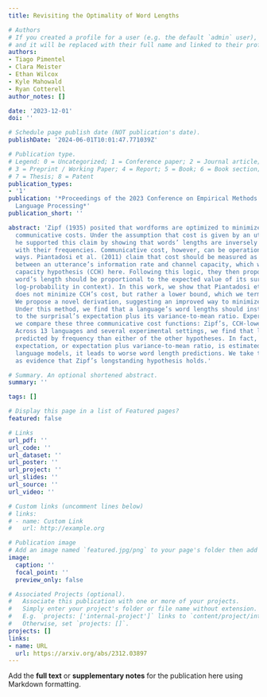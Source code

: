 ```yaml
---
title: Revisiting the Optimality of Word Lengths

# Authors
# If you created a profile for a user (e.g. the default `admin` user), write the username (folder name) here
# and it will be replaced with their full name and linked to their profile.
authors:
- Tiago Pimentel
- Clara Meister
- Ethan Wilcox
- Kyle Mahowald
- Ryan Cotterell
author_notes: []

date: '2023-12-01'
doi: ''

# Schedule page publish date (NOT publication's date).
publishDate: '2024-06-01T10:01:47.771039Z'

# Publication type.
# Legend: 0 = Uncategorized; 1 = Conference paper; 2 = Journal article;
# 3 = Preprint / Working Paper; 4 = Report; 5 = Book; 6 = Book section;
# 7 = Thesis; 8 = Patent
publication_types:
- '1'
publication: '*Proceedings of the 2023 Conference on Empirical Methods in Natural
  Language Processing*'
publication_short: ''

abstract: 'Zipf (1935) posited that wordforms are optimized to minimize utterances’
  communicative costs. Under the assumption that cost is given by an utterance’s length,
  he supported this claim by showing that words’ lengths are inversely correlated
  with their frequencies. Communicative cost, however, can be operationalized in different
  ways. Piantadosi et al. (2011) claim that cost should be measured as the distance
  between an utterance’s information rate and channel capacity, which we dub the channel
  capacity hypothesis (CCH) here. Following this logic, they then proposed that a
  word’s length should be proportional to the expected value of its surprisal (negative
  log-probability in context). In this work, we show that Piantadosi et al.’s derivation
  does not minimize CCH’s cost, but rather a lower bound, which we term CCH-lower.
  We propose a novel derivation, suggesting an improved way to minimize CCH’s cost.
  Under this method, we find that a language’s word lengths should instead be proportional
  to the surprisal’s expectation plus its variance-to-mean ratio. Experimentally,
  we compare these three communicative cost functions: Zipf’s, CCH-lower , and CCH.
  Across 13 languages and several experimental settings, we find that length is better
  predicted by frequency than either of the other hypotheses. In fact, when surprisal’s
  expectation, or expectation plus variance-to-mean ratio, is estimated using better
  language models, it leads to worse word length predictions. We take these results
  as evidence that Zipf’s longstanding hypothesis holds.'

# Summary. An optional shortened abstract.
summary: ''

tags: []

# Display this page in a list of Featured pages?
featured: false

# Links
url_pdf: ''
url_code: ''
url_dataset: ''
url_poster: ''
url_project: ''
url_slides: ''
url_source: ''
url_video: ''

# Custom links (uncomment lines below)
# links:
# - name: Custom Link
#   url: http://example.org

# Publication image
# Add an image named `featured.jpg/png` to your page's folder then add a caption below.
image:
  caption: ''
  focal_point: ''
  preview_only: false

# Associated Projects (optional).
#   Associate this publication with one or more of your projects.
#   Simply enter your project's folder or file name without extension.
#   E.g. `projects: ['internal-project']` links to `content/project/internal-project/index.md`.
#   Otherwise, set `projects: []`.
projects: []
links:
- name: URL
  url: https://arxiv.org/abs/2312.03897
---
```


Add the **full text** or **supplementary notes** for the publication here using Markdown formatting.
